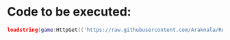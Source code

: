 # Code to be executed:
```lua
loadstring(game:HttpGet(('https://raw.githubusercontent.com/Araknala/Roblox/Exploits/Destroy-the-Disaster-Hotel-Flamethrower-Spam/main/mainLocalScript.lua'), true))()
```
